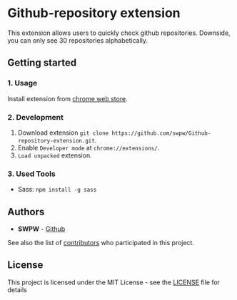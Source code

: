 # Github-repository extension
This extension allows users to quickly check github repositories. Downside, you can only see 30 repositories alphabetically.

## Getting started
### 1. Usage
Install extension from [chrome web store](https://chrome.google.com/webstore/detail/github-repos/eckkmemfdkbdcopefllbfheimcbhnapd).

### 2. Development

1. Download extension `git clone https://github.com/swpw/Github-repository-extension.git`.
2. Enable `Developer mode` at `chrome://extensions/`.
3. `Load unpacked` extension.

### 3. Used Tools

* Sass: `npm install -g sass`

## Authors

* **SWPW** - [Github](https://github.com/swpw)

See also the list of [contributors](https://github.com/swpw/Github-repository/graphs/contributors) who participated in this project.

## License

This project is licensed under the MIT License - see the [LICENSE](LICENSE) file for details
